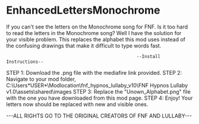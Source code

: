 # EnhancedLettersMonochrome
If you can't see the letters on the Monochrome song for FNF.
Is it too hard to read the letters in the Monochrome song? Well I have the solution for your visible problem. 
This replaces the alphabet this mod uses instead of the confusing drawings that make it difficult to type words fast.

                                                     --Install Instructions--
STEP 1: Download the .png file with the mediafire link provided.
STEP 2: Navigate to your mod folder, C:\Users\*USER*\Modlocation\fnf_hypnos_lullaby_v10\FNF Hypnos Lullaby v1.0\assets\shared\images
STEP 3: Replace the "Unown_Alphabet.png" file with the one you have downloaded from this mod page.
STEP 4: Enjoy! Your letters now should be replaced with new and visible ones.

---ALL RIGHTS GO TO THE ORIGINAL CREATORS OF FNF AND LULLABY---
